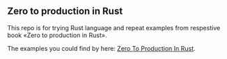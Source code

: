 ## Zero to production in Rust

This repo is for trying Rust language and repeat examples from respestive book «Zero to production in Rust».

The examples you could find by here: [Zero To Production In Rust](https://www.zero2prod.com).